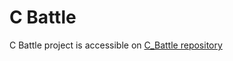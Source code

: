 # C Battle

C Battle project is accessible on [C_Battle repository](https://github.com/AshkanShakiba/C_Battle)